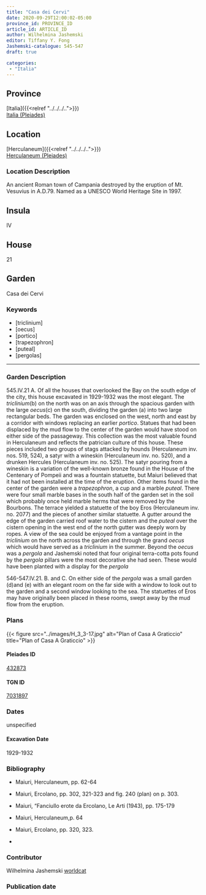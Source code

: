 ```yaml
---
title: "Casa dei Cervi"
date: 2020-09-29T12:00:02-05:00
province_id: PROVINCE_ID
article_id: ARTICLE_ID
author: Wilhelmina Jashemski
editor: Tiffany Y. Fong
Jashemski-catalogue: 545-547
draft: true

categories:
 - "Italia"
---
```


## Province

[Italia]({{<relref "../../../..">}}) \
[Italia (Pleiades)](https://pleiades.stoa.org/places/1052)


## Location

 [Herculaneum]({{<relref "../../../..">}}) \
 [Herculaneum (Pleiades)](https://pleiades.stoa.org/places/432873)


### Location Description
An ancient Roman town of Campania destroyed by the eruption of Mt. Vesuvius in A.D.79. Named as a UNESCO World Heritage Site in 1997.

## Insula
IV

## House
21

## Garden
Casa dei Cervi


### Keywords
- [triclinium]
- [oecus]
- [portico]
- [trapezophron]
- [puteal]
- [pergolas]
---

### Garden Description
545.IV.21
A. Of all the houses that overlooked the Bay on the south edge of the city, this house excavated in 1929-1932 was the most elegant. The *triclinium*(b) on the north was on an axis through the spacious garden with the large *oecus*(c) on the south, dividing the garden (a) into two large rectangular beds. The garden was enclosed on the west, north and east by a corridor with windows replacing an earlier *portico*. Statues that had been displaced by the mud flow to the center of the garden would have stood on either side of the passageway. This collection was the most valuable found in Herculaneum and reflects the patrician culture of this house. These pieces included two groups of stags attacked by hounds (Herculaneum inv. nos. 519, 524), a satyr with a wineskin (Herculaneum inv. no. 520), and a drunken Hercules (Herculaneum inv. no. 525). The satyr pouring from a wineskin is a variation of the well-known bronze found in the House of the Centenary of Pompeii and was a fountain statuette, but Maiuri believed that it had not been installed at the time of the eruption. Other items found in the center of the garden were a *trapezophron*, a cup and a marble *puteal*. There were four small marble bases in the south half of the garden set in the soil which probably once held marble herms that were removed by the Bourbons. The terrace yielded a statuette of the boy Eros (Herculaneum inv. no. 2077) and the pieces of another similar statuette. A gutter around the edge of the garden carried roof water to the cistern and the *puteal* over the cistern opening in the west end of the north gutter was deeply worn by ropes. A view of the sea could be enjoyed from a vantage point in the *triclinium* on the north across the garden and through the grand *oecus* which would have served as a *triclinium* in the summer. Beyond the *oecus* was a *pergola* and Jashemski noted that four original terra-cotta pots found by the *pergola* pillars were the most decorative she had seen. These would have been planted with a display for the *pergola*

546-547.IV.21.
B. and C. On either side of the *pergola* was a small garden (d)and (e) with an elegant room on the far side with a window to look out to the garden and a second window looking to the sea. The statuettes of Eros may have originally been placed in these rooms, swept away by the mud flow from the eruption.

### Plans
{{< figure src="../images/H_3_3-17.jpg" alt="Plan of Casa A Graticcio" title="Plan of Casa A Graticcio" >}}




#### Pleiades ID
[432873](https://pleiades.stoa.org/places/432873)

#### TGN ID
[7031897](http://vocab.getty.edu/page/tgn/7031897)


### Dates

unspecified

#### Excavation Date

1929-1932

### Bibliography

- Maiuri, Herculaneum, pp. 62-64
- Maiuri, Ercolano, pp. 302, 321-323 and fig. 240 (plan) on p. 303.
- Maiuri, “Fanciullo erote da Ercolano, Le Arti (1943), pp. 175-179
- Maiuri, Herculaneum,p. 64
- Maiuri, Ercolano, pp. 320, 323.

-
<!--#### Periodo ID-->

<!-- [PERIODO_ID](https://pleiades.stoa.org/places/PLEIADES_ID) -->

### Contributor

Wilhelmina Jashemski [worldcat](http://worldcat.org/identities/lccn-n80037970/)

### Publication date



<!--### Related articles-->

<!-- Links to other related articles. Leave blank for now -->